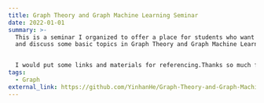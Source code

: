 ```yaml
---
title: Graph Theory and Graph Machine Learning Seminar
date: 2022-01-01
summary: >-
  This is a seminar I organized to offer a place for students who want to learn
  and discuss some basic topics in Graph Theory and Graph Machine Learning.


  I would put some links and materials for referencing.Thanks so much for their participating and enjoy the feeling of playing with node and edges haha.
tags:
  - Graph
external_link: https://github.com/YinhanHe/Graph-Theory-and-Graph-Machine-Learning-Seminar
---
```

